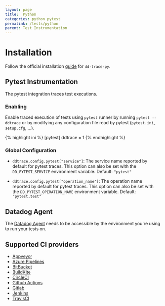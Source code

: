 ```yaml
---
layout: page
title:  Python
categories: python pytest
permalink: /tests/python
parent: Test Instrumentation
---
```


# Installation

Follow the official installation [guide](https://docs.datadoghq.com/tracing/setup_overview/setup/python/) for `dd-trace-py`.

## Pytest Instrumentation

The pytest integration traces test executions.

### Enabling

Enable traced execution of tests using ``pytest`` runner by
running ``pytest --ddtrace`` or by modifying any configuration
file read by pytest (``pytest.ini``, ``setup.cfg``, ...).

{% highlight ini %}
[pytest]
ddtrace = 1
{% endhighlight %}

### Global Configuration

* `ddtrace.config.pytest["service"]`: The service name reported by default for pytest traces.
   This option can also be set with the ``DD_PYTEST_SERVICE`` environment
   variable. Default: ``"pytest"``

* `ddtrace.config.pytest["operation_name"]`: The operation name reported by default for pytest traces.
   This option can also be set with the ``DD_PYTEST_OPERATION_NAME`` environment
   variable. Default: ``"pytest.test"``


## Datadog Agent

The [Datadog Agent](https://docs.datadoghq.com/agent/) needs to be accessible by the environment you're using to run your tests on.


## Supported CI providers

* [Appveyor](https://www.appveyor.com/)
* [Azure Pipelines](https://azure.microsoft.com/en-us/services/devops/pipelines/)
* [BitBucket](https://bitbucket.org/)
* [BuildKite](https://buildkite.com/)
* [CircleCI](https://circleci.com/)
* [Github Actions](https://github.com/features/actions)
* [Gitlab](https://docs.gitlab.com/ee/ci/)
* [Jenkins](https://www.jenkins.io/)
* [TravisCI](https://travis-ci.org/)

